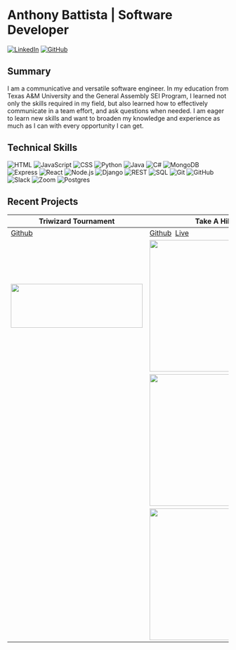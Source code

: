 # Anthony Battista | Software Developer
[![LinkedIn](https://img.shields.io/badge/LinkedIn-Connect-blue?style=flat-square&logo=linkedin)](https://www.linkedin.com/in/anthony-battista/)
[![GitHub](https://img.shields.io/badge/GitHub-Follow-green?style=flat-square&logo=github)](https://github.com/AnthonyBattista02)

## Summary
I am a communicative and versatile software engineer. In my education from Texas A&M University and the General Assembly SEI Program, I learned not only the skills required in my field, but also learned how to effectively communicate in a team effort, and ask questions when needed. I am eager to learn new skills and want to broaden my knowledge and experience as much as I can with every opportunity I can get.

## Technical Skills
![HTML](https://img.shields.io/badge/HTML-blue?style=flat-square&logo=html5&logoColor=white&labelColor=blue)
![JavaScript](https://img.shields.io/badge/JavaScript-blue?style=flat-square&logo=javascript&logoColor=white&labelColor=blue)
![CSS](https://img.shields.io/badge/CSS-blue?style=flat-square&logo=css3&logoColor=white&labelColor=blue)
![Python](https://img.shields.io/badge/Python-blue?style=flat-square&logo=python&logoColor=white&labelColor=blue)
![Java](https://img.shields.io/badge/Java-blue?style=flat-square&logo=java&logoColor=white&labelColor=blue)
![C#](https://img.shields.io/badge/C%23-blue?style=flat-square&logo=csharp&logoColor=white&labelColor=blue)
![MongoDB](https://img.shields.io/badge/MongoDB-blue?style=flat-square&logo=mongodb&logoColor=white&labelColor=blue)
![Express](https://img.shields.io/badge/Express-blue?style=flat-square&logo=express&logoColor=white&labelColor=blue)
![React](https://img.shields.io/badge/React-blue?style=flat-square&logo=react&logoColor=white&labelColor=blue)
![Node.js](https://img.shields.io/badge/Node.js-blue?style=flat-square&logo=nodedotjs&logoColor=white&labelColor=blue)
![Django](https://img.shields.io/badge/Django-blue?style=flat-square&logo=django&logoColor=white&labelColor=blue)
![REST](https://img.shields.io/badge/REST-blue?style=flat-square&logo=rest&logoColor=white&labelColor=blue)
![SQL](https://img.shields.io/badge/SQL-blue?style=flat-square&logo=sql&logoColor=white&labelColor=blue)
![Git](https://img.shields.io/badge/Git-blue?style=flat-square&logo=git&logoColor=white&labelColor=blue)
![GitHub](https://img.shields.io/badge/GitHub-blue?style=flat-square&logo=github&logoColor=white&labelColor=blue)
![Slack](https://img.shields.io/badge/Slack-blue?style=flat-square&logo=slack&logoColor=white&labelColor=blue)
![Zoom](https://img.shields.io/badge/Zoom-blue?style=flat-square&logo=zoom&logoColor=white&labelColor=blue)
![Postgres](https://img.shields.io/badge/PostgreSQL-blue?style=flat-square&logo=postgresql&logoColor=white&labelColor=blue)

## Recent Projects
| Triwizard Tournament       | Take A Hike       | MERN Project       | Music Quiz       |
|-----------------------|-----------------------|-----------------------|-----------------------|
| <a href="https://github.com/AnthonyBattista02/Take-A-Hike">Github</a><span>&nbsp;| <a href="https://github.com/JoshHutchison/GamingDeals">Github</a><span>&nbsp;&nbsp;</span><a href="https://github.com/JoshHutchison/GamingDeals">Live</a>| <a href="https://github.com/JoshHutchison/Pizza-HAUS">Github</a><span>&nbsp;&nbsp;</span><a href="https://github.com/JoshHutchison/Pizza-HAUS">Live</a>| <a href="https://github.com/JoshHutchison/MonsterAdoption">Github</a><span>&nbsp;&nbsp;</span><a href="https://github.com/JoshHutchison/MonsterAdoption">Live</a>|
| <img src="https://github.com/JoshHutchison/JoshHutchison/assets/47956394/ad8666d4-3f31-47f4-ad5c-8f62c7cfed1f" width=300 height=100> | <img src="https://github.com/JoshHutchison/JoshHutchison/assets/47956394/d9b59615-fcb5-4ad6-b788-fda1acee83f8" width=300> | <img src="https://github.com/JoshHutchison/JoshHutchison/assets/47956394/8011d9bf-d00a-47f5-9e91-602adfc848ab" width=300> | <img src="https://github.com/JoshHutchison/JoshHutchison/assets/47956394/d2269495-6cc1-4e02-999b-16234bfd20e0" width=300> |
|  | <img src="https://github.com/JoshHutchison/JoshHutchison/assets/47956394/748a1a77-e17d-4df5-9e6d-97766781f960" width=300> | <img src="https://github.com/JoshHutchison/JoshHutchison/assets/47956394/bfcc5e1d-1e57-4590-a8a2-c23e64bc0ab8" width=300> | <img src="https://github.com/JoshHutchison/JoshHutchison/assets/47956394/72957f74-7a0e-42be-868a-22a7990f509b" width=300> |
|  | <img src="https://github.com/JoshHutchison/JoshHutchison/assets/47956394/e9640fcc-480a-43ad-b16e-2b28d0957e5b" width=300> | <img src="https://github.com/JoshHutchison/JoshHutchison/assets/47956394/000e5be7-aeaf-4a10-881b-b6ae1866f276" width=300> | <img src="https://github.com/JoshHutchison/JoshHutchison/assets/47956394/58b98f81-be07-4170-9b9f-352c20fd49b8" width=300> |
